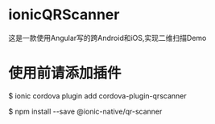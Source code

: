 # ionicQRScanner
这是一款使用Angular写的跨Android和iOS,实现二维扫描Demo

# 使用前请添加插件
$ ionic cordova plugin add cordova-plugin-qrscanner

$ npm install --save @ionic-native/qr-scanner
